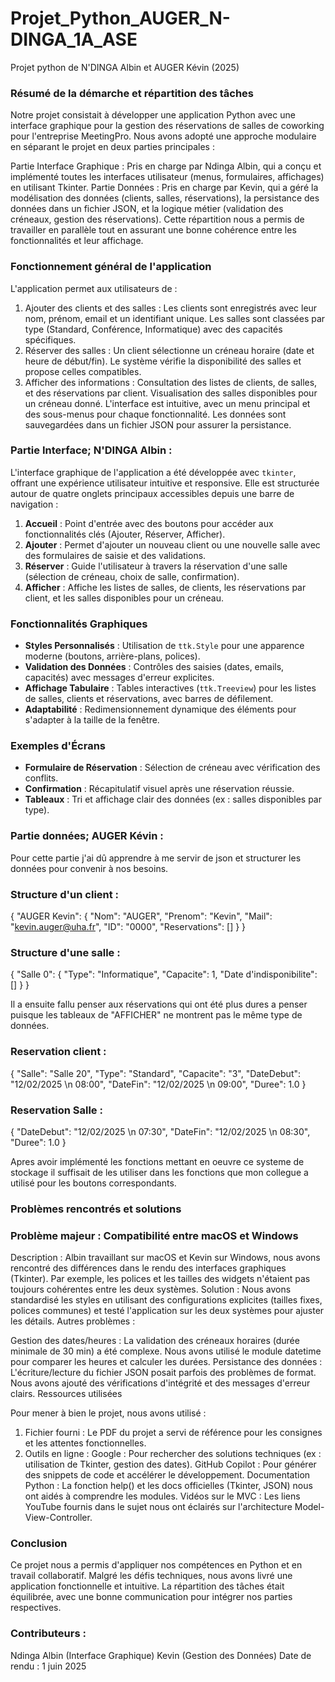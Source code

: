 # Projet_Python_AUGER_N-DINGA_1A_ASE

Projet python de N'DINGA Albin et AUGER Kévin (2025)

### Résumé de la démarche et répartition des tâches

Notre projet consistait à développer une application Python avec une interface graphique pour la gestion des réservations de salles de coworking pour l'entreprise MeetingPro. Nous avons adopté une approche modulaire en séparant le projet en deux parties principales :

Partie Interface Graphique : Pris en charge par Ndinga Albin, qui a conçu et implémenté toutes les interfaces utilisateur (menus, formulaires, affichages) en utilisant Tkinter.
Partie Données : Pris en charge par Kevin, qui a géré la modélisation des données (clients, salles, réservations), la persistance des données dans un fichier JSON, et la logique métier (validation des créneaux, gestion des réservations).
Cette répartition nous a permis de travailler en parallèle tout en assurant une bonne cohérence entre les fonctionnalités et leur affichage.

### Fonctionnement général de l'application

L'application permet aux utilisateurs de :

1. Ajouter des clients et des salles :
Les clients sont enregistrés avec leur nom, prénom, email et un identifiant unique.
Les salles sont classées par type (Standard, Conférence, Informatique) avec des capacités spécifiques.
2. Réserver des salles :
Un client sélectionne un créneau horaire (date et heure de début/fin).
Le système vérifie la disponibilité des salles et propose celles compatibles.
3. Afficher des informations :
Consultation des listes de clients, de salles, et des réservations par client.
Visualisation des salles disponibles pour un créneau donné.
L'interface est intuitive, avec un menu principal et des sous-menus pour chaque fonctionnalité. Les données sont sauvegardées dans un fichier JSON pour assurer la persistance.

### Partie Interface; N'DINGA Albin :

L'interface graphique de l'application a été développée avec `tkinter`, offrant une expérience utilisateur intuitive et responsive. Elle est structurée autour de quatre onglets principaux accessibles depuis une barre de navigation :

1. **Accueil** : Point d'entrée avec des boutons pour accéder aux fonctionnalités clés (Ajouter, Réserver, Afficher).
2. **Ajouter** : Permet d'ajouter un nouveau client ou une nouvelle salle avec des formulaires de saisie et des validations.
3. **Réserver** : Guide l'utilisateur à travers la réservation d'une salle (sélection de créneau, choix de salle, confirmation).
4. **Afficher** : Affiche les listes de salles, de clients, les réservations par client, et les salles disponibles pour un créneau.

### Fonctionnalités Graphiques
- **Styles Personnalisés** : Utilisation de `ttk.Style` pour une apparence moderne (boutons, arrière-plans, polices).
- **Validation des Données** : Contrôles des saisies (dates, emails, capacités) avec messages d'erreur explicites.
- **Affichage Tabulaire** : Tables interactives (`ttk.Treeview`) pour les listes de salles, clients et réservations, avec barres de défilement.
- **Adaptabilité** : Redimensionnement dynamique des éléments pour s'adapter à la taille de la fenêtre.

### Exemples d'Écrans
- **Formulaire de Réservation** : Sélection de créneau avec vérification des conflits.
- **Confirmation** : Récapitulatif visuel après une réservation réussie.
- **Tableaux** : Tri et affichage clair des données (ex : salles disponibles par type).


### Partie données; AUGER Kévin :

Pour cette partie j'ai dû apprendre à me servir de json et structurer les données pour convenir à nos besoins. 
### Structure d'un client : 
{
            "AUGER Kevin": {
                "Nom": "AUGER",
                "Prenom": "Kevin",
                "Mail": "kevin.auger@uha.fr",
                "ID": "0000",
                "Reservations": []
            }
}


### Structure d'une salle :
{
            "Salle 0": {
                "Type": "Informatique",
                "Capacite": 1,
                "Date d'indisponibilite": []
                }
}

Il a ensuite fallu penser aux réservations qui ont été plus dures a penser puisque les tableaux de "AFFICHER" ne montrent pas le même type de données.

### Reservation client : 
{
    "Salle": "Salle 20",
    "Type": "Standard",
    "Capacite": "3",
    "DateDebut": "12/02/2025 \n 08:00",
    "DateFin": "12/02/2025 \n 09:00",
    "Duree": 1.0
}

### Reservation Salle :
{
    "DateDebut": "12/02/2025 \n 07:30",
    "DateFin": "12/02/2025 \n 08:30",
     "Duree": 1.0
}

Apres avoir implémenté les fonctions mettant en oeuvre ce systeme de stockage il suffisait de les utiliser dans les fonctions que mon collegue a utilisé pour les boutons correspondants.


### Problèmes rencontrés et solutions

### Problème majeur : Compatibilité entre macOS et Windows

Description : Albin travaillant sur macOS et Kevin sur Windows, nous avons rencontré des différences dans le rendu des interfaces graphiques (Tkinter). Par exemple, les polices et les tailles des widgets n'étaient pas toujours cohérentes entre les deux systèmes.
Solution : Nous avons standardisé les styles en utilisant des configurations explicites (tailles fixes, polices communes) et testé l'application sur les deux systèmes pour ajuster les détails.
Autres problèmes :

Gestion des dates/heures : La validation des créneaux horaires (durée minimale de 30 min) a été complexe. Nous avons utilisé le module datetime pour comparer les heures et calculer les durées.
Persistance des données : L'écriture/lecture du fichier JSON posait parfois des problèmes de format. Nous avons ajouté des vérifications d'intégrité et des messages d'erreur clairs.
Ressources utilisées

Pour mener à bien le projet, nous avons utilisé :

1. Fichier fourni : Le PDF du projet a servi de référence pour les consignes et les attentes fonctionnelles.
2. Outils en ligne :
Google : Pour rechercher des solutions techniques (ex : utilisation de Tkinter, gestion des dates).
GitHub Copilot : Pour générer des snippets de code et accélérer le développement.
Documentation Python : La fonction help() et les docs officielles (Tkinter, JSON) nous ont aidés à comprendre les modules.
Vidéos sur le MVC : Les liens YouTube fournis dans le sujet nous ont éclairés sur l'architecture Model-View-Controller.

### Conclusion

Ce projet nous a permis d'appliquer nos compétences en Python et en travail collaboratif. Malgré les défis techniques, nous avons livré une application fonctionnelle et intuitive. La répartition des tâches était équilibrée, avec une bonne communication pour intégrer nos parties respectives.

### Contributeurs :

Ndinga Albin (Interface Graphique)
Kevin (Gestion des Données)
Date de rendu : 1 juin 2025


